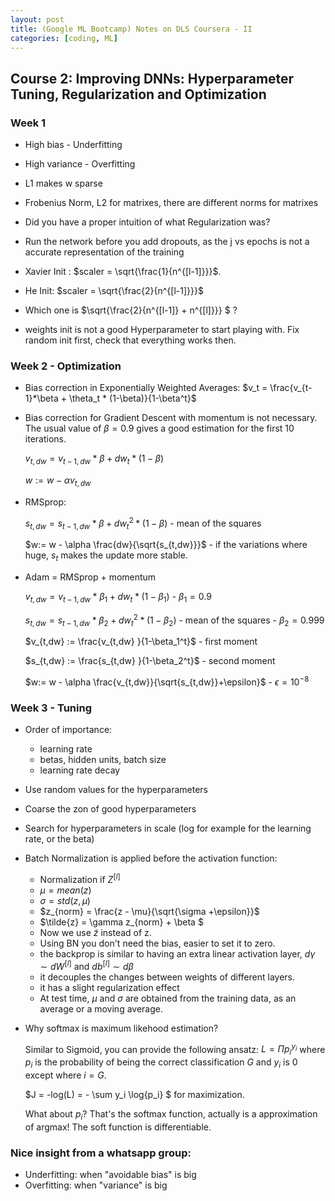 ```yaml
---
layout: post
title: (Google ML Bootcamp) Notes on DLS Coursera - II
categories: [coding, ML]
---
```



## Course 2: Improving DNNs: Hyperparameter Tuning, Regularization and Optimization

### Week 1
* High bias - Underfitting
* High variance - Overfitting
* L1 makes w sparse
* Frobenius Norm, L2 for matrixes, there are different norms for matrixes
* Did you have a proper intuition of what Regularization was?
* Run the network before you add dropouts, as the j vs epochs is not a accurate representation of the training
* Xavier Init : $scaler = \sqrt{\frac{1}{n^{[l-1]}}}$. 
* He Init: $scaler = \sqrt{\frac{2}{n^{[l-1]}}}$

* Which one is $\sqrt{\frac{2}{n^{[l-1]} + n^{[l]}}} $ ?
* weights init is not a good Hyperparameter to start playing with. Fix random  init first, check that everything works then.

### Week 2 - Optimization
 * Bias correction in Exponentially Weighted Averages:
 $v_t = \frac{v_{t-1}*\beta + \theta_t * (1-\beta)}{1-\beta^t}$

 * Bias correction for Gradient Descent with momentum is not necessary. The usual value of $\beta=0.9$ gives a good estimation for the first 10 iterations.

     $v_{t,dw} = v_{t-1, dw}*\beta + dw_t * (1-\beta)$ 

     $w:=  w - \alpha v_{t,dw}$   

* RMSprop:

     $s_{t,dw} = s_{t-1, dw}*\beta + dw_t^2 * (1-\beta)$ - mean of the squares

     $w:=  w - \alpha \frac{dw}{\sqrt{s_{t,dw}}}$   - if the variations where huge, $s_t$ makes the update more stable.

* Adam = RMSprop + momentum

    $v_{t,dw} = v_{t-1, dw}*\beta_1 + dw_t * (1-\beta_1)$ - $\beta_1=0.9$

    $s_{t,dw} = s_{t-1, dw}*\beta_2 + dw_t^2 * (1-\beta_2)$ - mean of the squares - $\beta_2=0.999$

    $v_{t,dw}  :=  \frac{v_{t,dw} }{1-\beta_1^t}$ - first moment

    $s_{t,dw}  :=  \frac{s_{t,dw} }{1-\beta_2^t}$ - second moment
    

    $w:=  w - \alpha \frac{v_{t,dw}}{\sqrt{s_{t,dw}}+\epsilon}$ - $\epsilon = 10^{-8}$


### Week 3 - Tuning

* Order of importance: 
    
    * learning rate
    * betas, hidden units, batch size 
    * learning rate decay

* Use random values for the hyperparameters
* Coarse the zon of good hyperparameters


* Search for  hyperparameters in scale (log for example for the learning rate, or the beta)

* Batch Normalization is applied before the activation function:

    * Normalization if $Z^{[l]}$
    * $\mu = mean(z)$
    * $\sigma = std(z,\mu)$
    * $z_{norm} = \frac{z - \mu}{\sqrt{\sigma +\epsilon}}$
    * $\tilde{z} = \gamma z_{norm} + \beta $
    * Now we use $\tilde{z}$ instead of z.
    * Using BN you don't need the bias, easier to set it to zero.
    * the backprop is similar to having an extra linear activation layer, $d\gamma \sim dW^{[l]}$ and $db^{[l]} \sim d\beta$
    * it decouples the changes between weights of different layers.
    * it has a slight regularization effect
    * At test time, $\mu$ and $\sigma$ are obtained from the training data, as an average or a moving average.

* Why softmax is maximum likehood estimation?

    Similar to Sigmoid, you can provide the following ansatz: $L = \Pi p_i^{y_i}$ where $p_i$ is the probability of being the correct classification $G$ and  $y_i$ is 0 except where $i=G$.

    $J  =  -log(L) = - \sum y_i \log{p_i} $ for maximization.

    What about $p_i$? That's the softmax function, actually is a approximation of argmax! The soft function is differentiable.


### Nice insight from a whatsapp group:

- Underfitting: when "avoidable bias" is big
- Overfitting: when "variance" is big